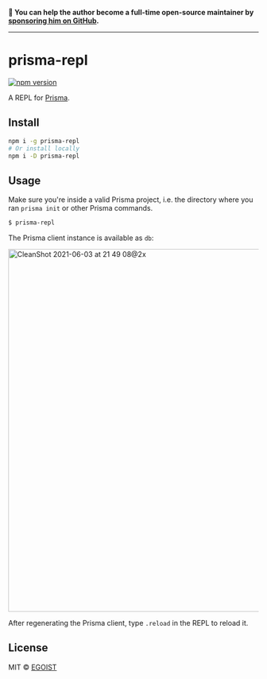 **💛 You can help the author become a full-time open-source maintainer by [sponsoring him on GitHub](https://github.com/sponsors/egoist).**

---

# prisma-repl

[![npm version](https://badgen.net/npm/v/prisma-repl)](https://npm.im/prisma-repl)

A REPL for [Prisma](https://www.prisma.io/).

## Install

```bash
npm i -g prisma-repl
# Or install locally
npm i -D prisma-repl
```

## Usage

Make sure you're inside a valid Prisma project, i.e. the directory where you ran `prisma init` or other Prisma commands.

```bash
$ prisma-repl
```

The Prisma client instance is available as `db`:

<img width="730" alt="CleanShot 2021-06-03 at 21 49 08@2x" src="https://user-images.githubusercontent.com/8784712/120655782-97cf4500-c4b5-11eb-9124-8a6df5a439cb.png">

After regenerating the Prisma client, type `.reload` in the REPL to reload it.

## License

MIT &copy; [EGOIST](https://github.com/sponsors/egoist)
